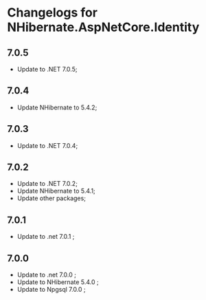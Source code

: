 # Changelogs for NHibernate.AspNetCore.Identity

## 7.0.5

- Update to .NET 7.0.5;

## 7.0.4

- Update NHibernate to 5.4.2;

## 7.0.3

- Update to .NET 7.0.4;

## 7.0.2

- Update to .NET 7.0.2;
- Update NHibernate to 5.4.1;
- Update other packages;

## 7.0.1

- Update to .net 7.0.1 ;

## 7.0.0

- Update to .net 7.0.0 ;
- Update to NHibernate 5.4.0 ;
- Update to Npgsql 7.0.0 ;
